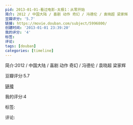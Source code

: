 ```yaml
---
pid: 2013-01-01-看过电影-太极1：从零开始
简介: 2012 / 中国大陆 / 喜剧 动作 奇幻 / 冯德伦 / 袁晓超 梁家辉
豆瓣评分: '5.7'
链接: https://movie.douban.com/subject/5996800/
创建时间: '2013-01-01 23:39:20'
我的评分: '4'
标签:
评论:
tags: [douban]
categories: [timeline]
---
```

简介:2012 / 中国大陆 / 喜剧 动作 奇幻 / 冯德伦 / 袁晓超 梁家辉

豆瓣评分:5.7

[链接](https://movie.douban.com/subject/5996800/)

我的评分:4

标签:

评论:


